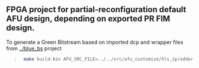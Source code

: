 ## FPGA project for partial-reconfiguration default AFU design, depending on exported PR FIM design.

To generate a Green Bitstream based on imported dcp and wrapper files from [../blue_bs](../blue_bs) project
>
>   ```bash
>    make build-bin AFU_SRC_FILE=../../src/afu_customize/hls_ip/adder_axilite/afu_example.bd.tcl AFU_IP_FILE=../../src/afu_customize/hls_ip/adder_axilite/add_afu_ip_path.tcl
>   ```
